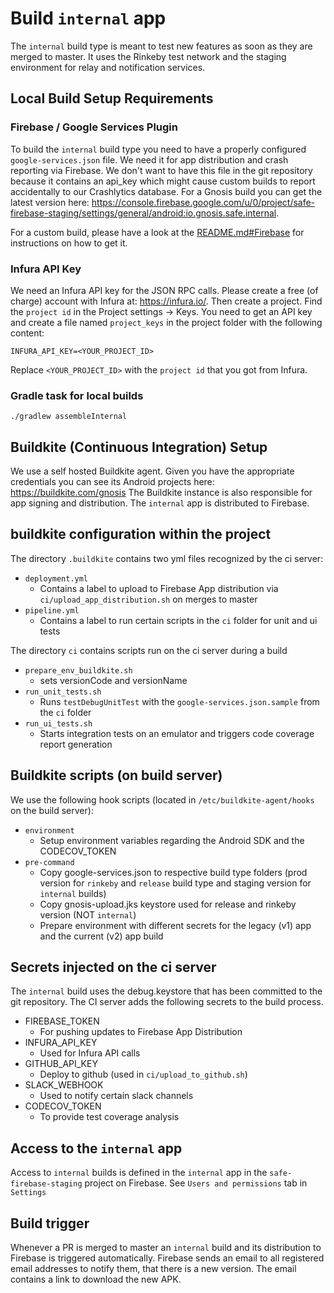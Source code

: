 # Build `internal` app

The `internal` build type is meant to test new features as soon as they are merged to master. It uses the Rinkeby test network and the staging environment for relay and notification services.

## Local Build Setup Requirements
### Firebase / Google Services Plugin

To build the `internal` build type you need to have a properly configured `google-services.json` file. We need it for app distribution and crash reporting via Firebase. We don't want to have this file in the git repository because it contains an api_key which might cause custom builds to report accidentally to our Crashlytics database. For a Gnosis build you can get the latest version here: <https://console.firebase.google.com/u/0/project/safe-firebase-staging/settings/general/android:io.gnosis.safe.internal>.

For a custom build, please have a look at the [README.md#Firebase](../README.md#Firebase) for instructions on how to get it.

### Infura API Key

We need an Infura API key for the JSON RPC calls. Please create a free (of charge) account with Infura at: <https://infura.io/>. Then create a project. Find the `project id` in the Project settings -> Keys.
You need to get an API key and create a file named `project_keys` in the project folder with the following content:

```
INFURA_API_KEY=<YOUR_PROJECT_ID>
```
Replace `<YOUR_PROJECT_ID>` with the `project id` that you got from Infura.

### Gradle task for local builds

`./gradlew assembleInternal`

## Buildkite (Continuous Integration) Setup

We use a self hosted Buildkite agent. Given you have the appropriate credentials you can see its Android projects here: https://buildkite.com/gnosis
The Buildkite instance is also responsible for app signing and distribution. The `internal` app is distributed to Firebase.

## buildkite configuration within the project

The directory `.buildkite` contains two yml files recognized by the ci server:
- `deployment.yml`
  - Contains a label to upload to Firebase App distribution via `ci/upload_app_distribution.sh` on merges to master
- `pipeline.yml`
  - Contains a label to run certain scripts in the `ci` folder for unit and ui tests

The directory `ci` contains scripts run on the ci server during a build

- `prepare_env_buildkite.sh`
  - sets versionCode and versionName
- `run_unit_tests.sh`
  - Runs `testDebugUnitTest` with the `google-services.json.sample` from the `ci` folder
- `run_ui_tests.sh`
  - Starts integration tests on an emulator and triggers code coverage report generation

## Buildkite scripts (on build server)

We use the following hook scripts (located in `/etc/buildkite-agent/hooks` on the build server):

- `environment`
  - Setup environment variables regarding the Android SDK and the CODECOV_TOKEN
- `pre-command`
  - Copy google-services.json to respective build type folders (prod version for `rinkeby` and `release` build type and staging version for `internal` builds)
  - Copy gnosis-upload.jks keystore used for release and rinkeby version (NOT `internal`)
  - Prepare environment with different secrets for the legacy (v1) app and the current (v2) app build

## Secrets injected on the ci server

The `internal` build uses the debug.keystore that has been committed to the git repository. The CI server adds the following secrets to the build process.

- FIREBASE_TOKEN
  - For pushing updates to Firebase App Distribution
- INFURA_API_KEY
  - Used for Infura API calls
- GITHUB_API_KEY
  - Deploy to github (used in `ci/upload_to_github.sh`)
- SLACK_WEBHOOK
  - Used to notify certain slack channels
- CODECOV_TOKEN
  - To provide test coverage analysis

##  Access to the `internal` app

Access to `internal` builds is defined in the `internal` app in the `safe-firebase-staging` project on Firebase. See `Users and permissions` tab in `Settings`

## Build trigger

Whenever a PR is merged to master an `internal` build and its distribution to Firebase is triggered automatically. Firebase sends an email to all registered email addresses to notify them, that there is a new version. The email contains a link to download the new APK.

